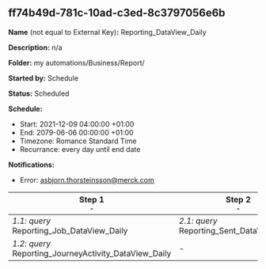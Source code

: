 ## ff74b49d-781c-10ad-c3ed-8c3797056e6b

**Name** (not equal to External Key)**:** Reporting_DataView_Daily

**Description:** n/a

**Folder:** my automations/Business/Report/

**Started by:** Schedule

**Status:** Scheduled

**Schedule:**

* Start: 2021-12-09 04:00:00 +01:00
* End: 2079-06-06 00:00:00 +01:00
* Timezone: Romance Standard Time
* Recurrance: every day until end date

**Notifications:**

* Error: asbjorn.thorsteinsson@merck.com

| Step 1<br>_<small>-</small>_ | Step 2<br>_<small>-</small>_ | Step 3<br>_<small>-</small>_ | Step 4<br>_<small>-</small>_ | Step 5<br>_<small>-</small>_ |
| --- | --- | --- | --- | --- |
| _1.1: query_<br>Reporting_Job_DataView_Daily | _2.1: query_<br>Reporting_Sent_DataView_Daily | _3.1: query_<br>Reporting_Bounce_DataView_Daily | _4.1: query_<br>Reporting_Open_DataView_Daily | _5.1: query_<br>Reporting_Click_DataView_Daily |
| _1.2: query_<br>Reporting_JourneyActivity_DataView_Daily | - | - | - | - |
